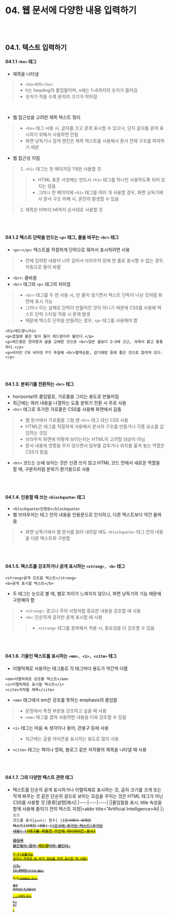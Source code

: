 # 04. 웹 문서에 다양한 내용 입력하기

<br>
<br>

## 04.1. 텍스트 입력하기
#### 04.1.1 `<hn>` 태그
* 제목을 나타냄
> * `<hn>제목</hn>`
> * h는 heading의 줄임말이며, n에는 1~6까지의 숫자가 들어감
> * 숫자가 작을 수록 문자의 크기가 작아짐

<br>

* 웹 접근성을 고려한 제목 텍스트 정리
> * `<hn>` 태그 사용 시, 글자를 크고 굵게 표시할 수 있으나, 단지 글자를 굵게 표시하기 위해서 사용하면 안됨
> * 화면 낭독기나 검색 엔진은 제목 텍스트를 사용해서 문서 전체 구조를 파악하기 때문
* 웹 접근성 지침
> 1. `<h1>` 태그는 한 페이지당 1개만 사용할 것
>> * HTML 표준 사양에는 반드시 `<h1>` 태그를 하나만 사용하도록 되어 있지는 않음
>> * 그러나 한 페이지에 `<h1>` 태그를 여러 개 사용할 경우, 화면 낭독기에서 문서 구조 이해 시, 혼란이 발생할 수 있음
> 2. 제목은 h1부터 h6까지 순서대로 사용할 것

<br>
<br>

#### 04.1.2 텍스트 단락을 만드는 `<p>` 태그, 줄을 바꾸는 `<br>` 태그
* `<p>~</p>`: 텍스트를 적절하게 단락으로 묶어서 표시하려면 사용
> * 안에 입력한 내용이 너무 길어서 브라우저 창에 한 줄로 표시할 수 없는 경우, 자동으로 줄이 바뀜
* `<br>`: 줄바꿈
* `<br>` 태그와 `<p>` 태그의 차이점
> * `<br>` 태그를 두 번 사용 시, 빈 줄이 생기면서 텍스트 단락이 나뉜 것처럼 화면에 표시 가능
> * 그러나 이는 실제로 단락이 만들어진 것이 아니기 때문에 CSS를 사용해 텍스트 단락 스타일 적용 시 문제 발생
> * 때문에 텍스트 단락을 만들려는 경우, `<p>` 태그를 사용해야 함

```
<h1>레드향</h1>
<p>껍질에 붉은 빛이 돌아 레드향이라 불린다.</p>
<p>레드향은 한라봉과 귤을 교배한 것으로 <br>일반 귤보다 2~3배 크고, 과육이 붉고 통통하다.</p>
<p>비타민 C와 비타민 P가 푸웁해 <br>혈액순환, 감기예방 등에 좋은 것으로 알려져 있다.</p>
```

<br>
<br>

#### 04.1.3. 분위기를 전환하는 `<hr>` 태그
* horizontal의 줄임말로, 가로줄을 그리는 용도로 만들어짐
* 최근에는 여러 내용을 나열하는 도중 분위기 전환 시 주로 사용
* `<hr>` 태그로 추가한 가로줄은 CSS를 사용해 화면에서 감춤
> * 웹 문서에서 가로줄을 그릴 땐 `<hr>` 태그 대신 CSS 사용
> * HTML은 태그를 적절하게 사용해서 문서의 구조를 만들거나 각종 요소를 삽입하는 것임
> * 브라우저 화면에 어떻게 보이는지는 HTML이 고려할 대상이 아님
> * 문서 내용에 영향을 주지 않으면서 일부를 감추거나 위치를 옮겨 놓는 역할은 CSS가 맡음
* `<hr>` 코드는 눈에 보이는 것은 신경 쓰지 않고 HTML 코드 안에서 새로운 역할을 할 때, 구분자처럼 분위기 환기용으로 사용

<br>
<br>

#### 04.1.4. 인용할 때 쓰는 `<blockquote>` 태그
* `<blockquote>인용문</blockquote>`
* 웹 브라우저는 태그 안의 내용을 인용문으로 인식하고, 다른 텍스트보다 약간 들여 씀
> * 화면 낭독기에서 웹 문서를 읽어 내려갈 때도 `<blockquote>` 태그 안의 내용을 다른 텍스트와 구분함

<br>
<br>

#### 04.1.5. 텍스트를 강조하거나 굵게 표시하는 `<strong>, <b>` 태그
```
<strong>굵게 강조할 텍스트</strong>
<b>굵게 표시할 텍스트</b>
```
* 두 태그는 눈으로 볼 때, 별로 차이가 느껴지지 않으나, 화면 낭독기의 기능 때문에 구분해야 함
> * `<strong>`: 경고나 주의 사항처럼 중요한 내용을 강조할 때 사용
> * `<b>`: 단순하게 글자만 굵게 표시할 때 사용
>> * `<strong>` 태그를 중복해서 적용 시, 중요성을 더 강조할 수 있음

<br>
<br>

#### 04.1.6. 기울인 텍스트를 표시하는 `<em>, <i>, <cite>` 태그
* 이탤릭체로 사용하는 태그들로 각 태그마다 용도가 약간씩 다름

```
<em>이탤릭체로 강조활 텍스트</em>
<i>이탤릭체로 표시할 텍스트</i>
<cite>저작물 제목</cite>
```

* `<em>` 태그에서 em은 강조를 뜻하는 emphasis의 줄임말
> * 문장에서 특정 부분을 강조하고 싶을 때 사용
> * `<em>` 태그를 겹쳐 사용하면 내용을 더욱 강조할 수 있음
* `<i>` 태그는 마음 속 생각이나 용어, 관용구 등에 사용
> * 최근에는 글꼴 아이콘을 표시하는 용도로 많이 사용
* `<cite>` 태그는 책이나 영화, 블로그 같은 저작물의 제목을 나타낼 때 사용

<br>
<br>

#### 04.1.7. 그외 다양한 텍스트 관련 태그
* 텍스트를 단순히 굵게 표시하거나 이탤릭체로 표시하는 것, 글자 크기를 크게 또는 작게 바꾸는 것 같은 단순히 겉으로 보이는 모습을 꾸지는 것은 HTML 태그가 아닌 CSS를 사용할 것
|종류|설명|예시|
|----|----|----|
|<abbr>|줄임말을 표시, title 속성을 함께 사용해 줄이기 전의 텍스트 지정|<abbr title="Artificial Intelligence>AI</abbr>|
|<code>|소스 코드를 표시|<code>push()</code> 함수|
|<del>|문서에서 삭제된 텍스트|<del>삭제된 내용</del>|
|<ins>|문서에 추가된 텍스트|<ins>추가된 내용</ins>|
|<mark>|태그를 적용한 부분에 하이라이트 표시|<p>껍질에 붉은빛이 돌아 <mark>레드향</mark>이라 불린다.</p>|
|<small>|덧붙이는 글이나 저작권 등 부가 정보를 작게 표시할 때 사용|<p>가격: 13,000원<small>(부가세 별도)</small></p>|
|<sub>|아래첨자 표시|<p>물의 화학식은 H<sub>2</sub>O입니다</p>|
|<sup>|위첨자 표시|<p>E = mc<sup>2</sup></p>|


